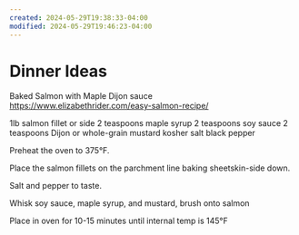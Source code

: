```yaml
---
created: 2024-05-29T19:38:33-04:00
modified: 2024-05-29T19:46:23-04:00
---
```


# Dinner Ideas

Baked Salmon with Maple Dijon sauce
https://www.elizabethrider.com/easy-salmon-recipe/

1lb salmon fillet or side
2 teaspoons maple syrup
2 teaspoons soy sauce
2 teaspoons Dijon or whole-grain mustard
kosher salt
black pepper

Preheat the oven to 375°F. 

Place the salmon fillets on the parchment line baking sheetskin-side down. 

Salt and pepper to taste.

Whisk soy sauce, maple syrup, and mustard, brush onto salmon

Place in oven for 10-15 minutes until internal temp is 145°F
